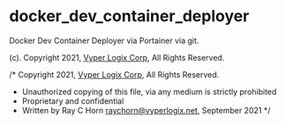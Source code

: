 # docker_dev_container_deployer

Docker Dev Container Deployer via Portainer via git.

(c). Copyright 2021, [Vyper Logix Corp](http://www.vyperlogix.com), All Rights Reserved.

/* Copyright 2021, [Vyper Logix Corp](http://www.vyperlogix.com), All Rights Reserved.
 * Unauthorized copying of this file, via any medium is strictly prohibited
 * Proprietary and confidential
 * Written by Ray C Horn <raychorn@vyperlogix.net>, September 2021
 */